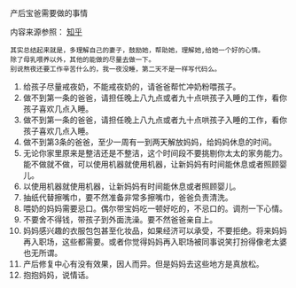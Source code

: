 产后宝爸需要做的事情

内容来源参照：
[知乎](https://www.zhihu.com/question/353598475/answer/910897997)

```
其实总结起来就是，多理解自己的妻子，鼓励她，帮助她，理解她,给她一个好的心情。
除了母乳喂养以外，其他的能做的尽量去做一下。
别说熬夜还要工作辛苦什么的，我一夜没睡，第二天不是一样写代码么。
```
  
1. 给孩子尽量戒夜奶，不能戒夜奶的，请爸爸帮忙冲奶粉喂孩子。
2. 做不到第一条的爸爸，请担任晚上八九点或者九十点哄孩子入睡的工作，看你孩子喜欢几点入睡。
3. 做不到第一条的爸爸，请担任晚上八九点或者九十点哄孩子入睡的工作，看你孩子喜欢几点入睡。
4. 做不到第3条的爸爸，至少一周有一到两天解放妈妈，给妈妈休息的时间。
5. 无论你家里原来是整洁还是不整洁，这个时间段不要挑剔你太太的家务能力。能不做就不做，可以使用机器就使用机器，让新妈妈有时间能休息或者照顾婴儿。
6. 以使用机器就使用机器，让新妈妈有时间能休息或者照顾婴儿。
7. 抽纸代替擦嘴巾，要不然准备非常多擦嘴巾，爸爸负责清洗。
8. 喂奶的妈妈需要忌口。偶尔带宝妈吃一顿好吃的，不忌口的。调剂一下心情。
9. 不要舍不得钱，带孩子到外面洗澡。要不然爸爸亲自上。
10. 妈妈感兴趣的衣服包包甚至化妆品，如果经济可以承受，不要拒绝。将来妈妈再入职场，这些都需要。或者你觉得妈妈再入职场被同事说笑打扮得像老太婆也无所谓。
11. 产后修复中心有没有效果，因人而异。但是妈妈去这些地方是真放松。
12. 抱抱妈妈，说情话。